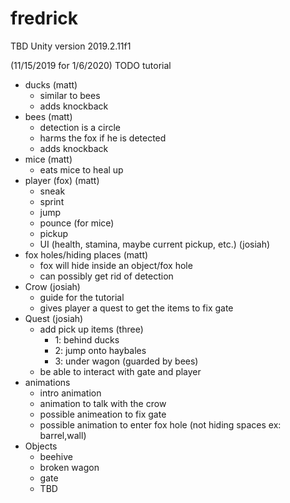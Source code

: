 # fredrick
TBD
Unity version 2019.2.11f1



(11/15/2019 for 1/6/2020)
TODO tutorial
- ducks (matt) 
  - similar to bees
  - adds knockback 
- bees (matt)
  - detection is a circle 
  - harms the fox if he is detected
  - adds knockback
- mice (matt)
  - eats mice to heal up
- player (fox) (matt)
  - sneak
  - sprint
  - jump
  - pounce (for mice)
  - pickup 
  - UI (health, stamina, maybe current pickup, etc.) (josiah)
- fox holes/hiding places (matt)
  - fox will hide inside an object/fox hole
  - can possibly get rid of detection 
- Crow (josiah)
  - guide for the tutorial
  - gives player a quest to get the items to fix gate
- Quest (josiah)
  - add pick up items (three)
    - 1: behind ducks
    - 2: jump onto haybales
    - 3: under wagon (guarded by bees)
  - be able to interact with gate and player
- animations
  - intro animation
  - animation to talk with the crow
  - possible animeation to fix gate 
  - possible animation to enter fox hole (not hiding spaces ex: barrel,wall)
- Objects 
  - beehive
  - broken wagon 
  - gate
  - TBD
